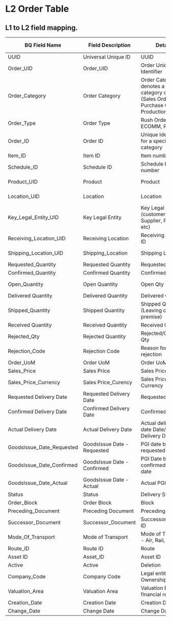 # L2 Order Table

## L1 to L2 field mapping.



| BQ Field Name | Field Description | Details | L2 BQ Column Name | Data Type | sales_order_fact | purchase_order_fact | delivery_fact | production_order_fact |
|---|---|---|---|---|---|---|---|---|
| UUID | Universal Unique ID | UUID | uuid | STRING | sales_order_uuid | purchase_order_uuid | delivery_uuid | production_order_uuid |
| Order_UID | Order_UID | Order Unique Identifier | order_uid | STRING | sales_order_key | purchase_order_key | delivery_key | production_order_key |
| Order_Category | Order Category | Order Category denotes a specific category of order (Sales Order, Purchase Order, Production Order) | order_Category | STRING | 'SALES' | 'PURCHASE' | 'DELIVERY' | 'PRODUCTION' |
| Order_Type | Order Type | Rush Order, ECOMM, Retail | order_type | STRING | sales_document_type | purchasing_document_type | delivery_type | order_type |
| Order_ID | Order ID | Unique Identifier for a specific order category | order_id | STRING | sales_document | purchasing_document_number | sales_document | order_number |
| Item_ID | Item ID | Item number | item_id | STRING | item_number | item_number | item_number |  |
| Schedule_ID | Schedule ID | Schedule Line number | schedule_id | STRING | schedule_line_number |  |  |  |
| Product_UID | Product | Product | product_uid | STRING | 'PRODUCT' \|\| '-' \|\| material_key  | 'PRODUCT' \|\| '-' \|\| material_key | 'PRODUCT' \|\| '-' \|\| material_key | 'PRODUCT' \|\| '-' \|\| material_uuid |
| Location_UID | Location | Location | location_uid | STRING | 'PLANT' \|\| '-' \|\| plant_key | 'PLANT' \|\| '-' \|\| plant_key | 'PLANT' \|\| '-' \|\| plant_key | 'PLANT' \|\| '-' \|\| plant_uuid |
| Key_Legal_Entity_UID | Key Legal Entity | Key Legal Entity (customer, Supplier, Planner etc) | key_legal_entity_uid | STRING | 'CUSTOMER' \|\| '-' \|\| customer_sales_org_key | 'SUPPLIER' \|\| '-' \|\| supplier_purchase_org_key | 'CUSTOMER' \|\| '-' \|\| sold_to_party | mrp_controller_buyer |
| Receiving_Location_UID | Receiving Location | Receiving Location ID | receiving_location_uid | STRING | 'CUSTOMER' \|\| '-' \|\| ship_to_party | 'PLANT' \|\| '-' \|\| plant_key | 'CUSTOMER' \|\| '-' \|\| customer_key | 'PLANT' \|\| '-' \|\| plant_uuid |
| Shipping_Location_UID | Shipping_Location | Shipping Location | shipping_location_uid | STRING | 'PLANT' \|\| '-' \|\| shipping_point | 'SUPPLIER' \|\| '-' \|\| supplier_key | 'PLANT' \|\| '-' \|\| shipping_point | 'PLANT' \|\| '-' \|\| plant_uuid |
| Requested_Quantity | Requested Quantity | Requested Qty | requested_quantity | INTEGER | order_quantity | order_quantity |  | order_item_quantity |
| Confirmed_Quantity | Confirmed Quantity | Confirmed Qty | confirmed_quantity | INTEGER | confirmed_quantity | order_quantity |  | order_item_quantity |
| Open_Quantity | Open Quantity | Open Qty | open_quantity | INTEGER | order_quantity - delivered_quantity | order_quantity - current_goods_receipt_quantity | actual_delivery_quantity | order_item_quantity - quantity_of_goods_received |
| Delivered Quantity | Delivered Quantity | Delivered Quantity | delivery_quantity | INTEGER | delivered_quantity |  |  | order_item_quantity |
| Shipped_Quantity | Shipped Quantity | Shipped Quantity (Leaving company premise) | shipping_quantity | INTEGER | delivered_quantity |  |  |  |
| Received Quantity | Received Quantity | Received Quantity | received_quantity | INTEGER | delivered_quantity | current_goods_receipt_quantity |  | quantity_of_goods_received |
| Rejected_Qty | Rejected Quantity | Rejected/Cancelled Qty | rejected_quantity | INTEGER |  |  |  |  |
| Rejection_Code | Rejection Code | Reason for rejection | rejection_code | STRING |  |  |  |  |
| Order_UoM | Order UoM | Order UoM | order_uom | STRING |  |  |  |  |
| Sales_Price | Sales Price | Sales Price | sales_price | FLOAT | net_price_sales_quantity |  |  |  |
| Sales_Price_Currency | Sales Price_Curency | Sales Price Currency | sales_price_currency | STRING |  |  |  |  |
| Requested Delivery Date | Requested Delivery Date | Requested Date | requested_delivery_date | DATE | requested_delivery_date | purchasing_document_date |  | basic_finish_date |
| Confirmed Delivery Date | Confirmed Delivery Date | Confirmed Date | confirmed_delivery_date | DATE |  | purchasing_document_date |  | basic_finish_date |
| Actual Delivery Date | Actual Delivery Date | Actual delivery date Date/Proof of Delivery Date | actual_delivery_date | DATE | actual_goods_movement_date |  |  | actual_finish_date |
| GoodsIssue_Date_Requested | GoodsIssue Date - Requested | PGI date based on requested date | goodsissue_date_requested | DATE |  |  |  | actual_finish_date |
| GoodsIssue_Date_Confirmed | GoodsIssue Date - Confirmed | PGI Date based on confirmed delivery date | goodsissue_date_confirmed | DATE |  |  |  | actual_finish_date |
| GoodsIssue_Date_Actual | GoodsIssue Date - Actual | Actual PGI date | goodsissue_date_actual | DATE | actual_goods_movement_date |  |  | actual_finish_date |
| Status | Status | Delivery Status | status | STRING |  |  |  | actual_finish_date |
| Order_Block | Order Block | Block  | order_block | STRING |  |  |  |  |
| Preceding_Document | Preceding Document | Preceding Order ID | preceding_document | STRING |  |  |  | planned_order |
| Successor_Document | Successor_Document | Successor Order ID | successor_document | STRING |  |  |  |  |
| Mode_Of_Transport | Mode of Transport | Mode of Transport - Air, Rail, Road | mode_of_transport | STRING |  |  |  |  |
| Route_ID | Route ID | Route | route_id | STRING |  |  |  |  |
| Asset ID | Asset_ID | Asset ID | asset_id | STRING |  |  |  |  |
| Active | Active | Deletion | active | STRING |  |  |  |  |
| Company_Code | Company Code | Legal entity for Ownership | company_code | STRING | company_code | company_code (plant_dimension) | company_code (plant_dimension) |  |
| Valuation_Area | Valuation Area | Valuation Entity for financial reporting | valuation_area | STRING | valuationion_area (plant_dimension) | valuation_area (plant_dimension) | valuation_area (plant_dimension) |  |
| Creation_Date | Creation Date | Creation Date | creation_Date | DATE | created_on |  | created_on |  |
| Change_Date | Change Date | Change Date | change_Date | DATE | changed_on |  | changed_on |  |